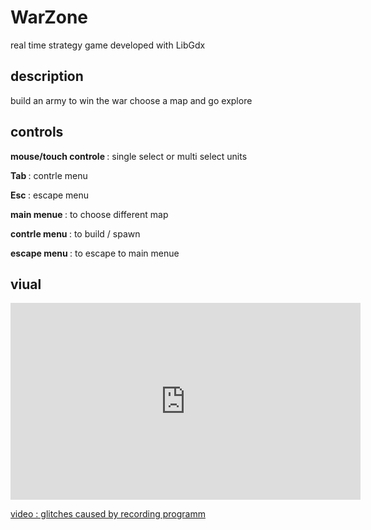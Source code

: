 # WarZone
real time strategy game 
developed with <a herf="https://libgdx.badlogicgames.com/">LibGdx</a>

<p></p>
<p></p>
<p></p>

## description
build an army to win the war 
choose a map and go explore 


<p></p>
<p></p>
<p></p>

## controls 

<p><strong> mouse/touch controle </strong>: single select or multi select units</p>
<p><strong> Tab </strong>: contrle menu </p>
<p><strong>Esc </strong>: escape menu </p>
<p><strong> main menue </strong>: to choose different map</p>
<p><strong> contrle menu </strong> : to build / spawn</p>
<p><strong> escape menu </strong> : to escape to main menue</p>

<p></p>
<p></p>
<p></p>


## viual
<p></p>
<iframe width="560" height="315" src="https://www.youtube.com/embed/tImhbrvt-Lk" frameborder="0" allow="accelerometer; autoplay; encrypted-media; gyroscope; picture-in-picture" allowfullscreen></iframe>
<p></p>
<p><u> video : glitches caused by recording programm </u></p>


